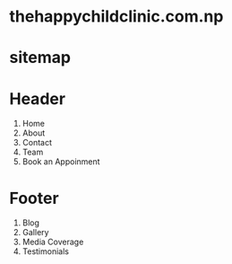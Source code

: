 # thehappychildclinic.com.np


# sitemap
# Header
1. Home
2. About
3. Contact
4. Team
5. Book an Appoinment

# Footer
1. Blog
2. Gallery
3. Media Coverage
4. Testimonials


